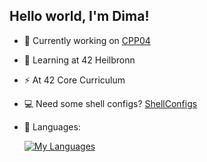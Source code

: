 ## Hello world, I'm Dima!
- 🔭 Currently working on [CPP04](https://github.com/oliferovych/CPP-CPP04)
- 🌱 Learning at 42 Heilbronn
- ⚡ At 42 Core Curriculum
- 💻 Need some shell configs? [ShellConfigs](https://github.com/oliferovych/ShellConfigs)
- 🔧 Languages:
  
     [![My Languages](https://skillicons.dev/icons?c,cpp,cs,bash)](https://skillicons.dev)
     
    
